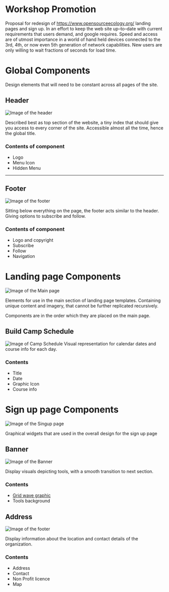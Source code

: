 # Workshop Promotion
Proposal for redesign of https://www.opensourceecology.org/ landing pages and sign up. In an effort to keep the web site up–to–date with current requirements that users demand, and google requires. Speed and access are of utmost importance in a world of hand held devices connected to the 3rd, 4th, or now even 5th generation of network capabilities. New users are only willing to wait fractions of seconds for load time.


# Global Components
Design elements that will need to be constant across all pages of the site.

## Header
![Image of the header](https://github.com/shaunmac/workshop-promotion/blob/master/images/header.jpg "Logo to the left menu icon to the right")

Described best as top section of the website, a tiny index that should give you access to every corner of the site. Accessible almost all the time, hence the global title.

### Contents of component
- Logo
- Menu Icon
- Hidden Menu

---

## Footer
![Image of the footer](https://github.com/shaunmac/workshop-promotion/blob/master/images/footer.jpg "Logo top links below")

Sitting below everything on the page, the footer acts similar to the header. Giving options to subscribe and follow.

### Contents of component
- Logo and copyright
- Subscribe
- Follow
- Navigation



# Landing page Components
![Image of the Main page](https://github.com/shaunmac/workshop-promotion/blob/master/images/overview_landing.jpg "Over view of landing page")

Elements for use in the main section of landing page templates. Containing unique content and imagery, that cannot be further replicated recursively.

Components are in the order which they are placed on the main page.

## Build Camp Schedule
![Image of Camp Schedule](https://github.com/shaunmac/workshop-promotion/blob/master/images/content_buildcamp.jpg "Over view of signup page")
Visual representation for calendar dates and course info for each day.

### Contents
- Title
- Date
- Graphic Icon
- Course info


# Sign up page Components
![Image of the Singup page](https://github.com/shaunmac/workshop-promotion/blob/master/images/overview_singup.jpg "Over view of signup page")

Graphical widgets that are used in the overall design for the sign up page

## Banner
![Image of the Banner](https://github.com/shaunmac/workshop-promotion/blob/master/images/content_banner.jpg "Logo top")

Display visuals depicting tools, with a smooth transition to next section.

### Contents
- [Grid wave graphic ](https://graphicriver.net/item/gradient-network-wave-backgrounds/20262014?utm_source=Iterable&utm_medium=email&utm_campaign=market_email_blast_m_ffom_engaged_jan5_2021)
- Tools background

## Address

![Image of the footer](https://github.com/shaunmac/workshop-promotion/blob/master/images/content_address.jpg "Logo top")


Display information about the location and contact details of the organization.

### Contents
- Address
- Contact
- Non Profit licence
- Map



